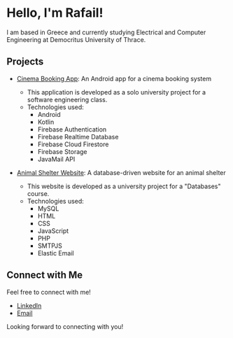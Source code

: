 # Hello, I'm Rafail!

I am based in Greece and currently studying Electrical and Computer Engineering at Democritus University of Thrace.

## Projects

- [Cinema Booking App](https://github.com/rafailpapastamou/cinema-booking-app): An Android app for a cinema booking system
  - This application is developed as a solo university project for a software engineering class. 
  - Technologies used:
    - Android
    - Kotlin
    - Firebase Authentication
    - Firebase Realtime Database
    - Firebase Cloud Firestore
    - Firebase Storage
    - JavaMail API

- [Animal Shelter Website](https://github.com/rafailpapastamou/animal-shelter-website): A database-driven website for an animal shelter
  - This website is developed as a university project for a "Databases" course.
  - Technologies used:
    - MySQL
    - HTML
    - CSS
    - JavaScript
    - PHP
    - SMTPJS
    - Elastic Email

## Connect with Me

Feel free to connect with me!

- [LinkedIn](https://www.linkedin.com/in/rafail-papastamou/)
- [Email](mailto:rafail.papastamou@gmail.com)

Looking forward to connecting with you!
